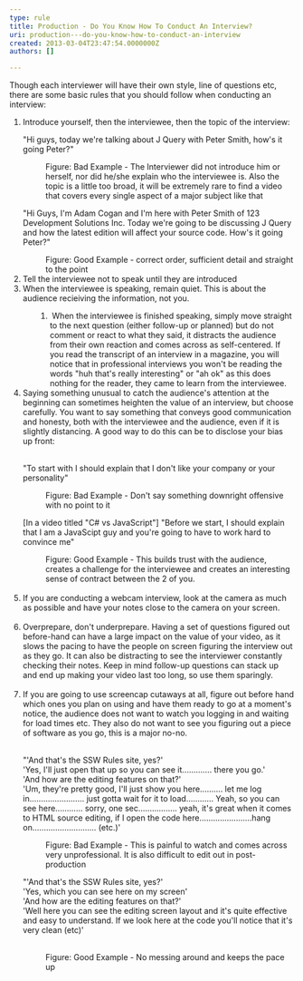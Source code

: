 ```yaml
---
type: rule
title: Production - Do You Know How To Conduct An Interview?
uri: production---do-you-know-how-to-conduct-an-interview
created: 2013-03-04T23:47:54.0000000Z
authors: []

---
```




<span class='intro'> Though each interviewer will have their own style, line of questions etc, there are some basic rules that you should follow when conducting an interview&#58;<br> </span>

<ol><li>Introduce yourself, then the interviewee, then the topic of the interview&#58; 
      <br> 
      <p class="ssw15-rteElement-GreyBox">&quot;Hi guys, today we're talking about J Query with Peter Smith, how's it going Peter?&quot;</p><dd class="ssw15-rteElement-FigureBad">Figure&#58; Bad Example - The Interviewer did not introduce&#160;him or herself, nor did he/she explain who the interviewee is.&#160;Also the topic is a little too broad, it will be extremely rare to find a video that covers every single aspect of a major subject like that<br></dd><p class="ssw15-rteElement-GreyBox">&quot;Hi Guys, I'm Adam Cogan and I'm here with Peter Smith of 123 Development Solutions Inc. Today we're going to be discussing J Query and how the latest edition will&#160;affect your source code. How's it going Peter?&quot;<br></p><dd class="ssw15-rteElement-FigureGood"> Figure&#58; Good Example - correct order, sufficient detail and straight to the point<br></dd></li><li>Tell the interviewee not to speak until they are introduced<br></li><li>When the interviewee is speaking, remain quiet. This is about the audience recieiving the information, not you.<br> 
      <ol type="a"><ol><li>​​&#160;​When the interviewee is finished speaking, simply m​​ove straight to the next question (either follow-up or planned) but do not comment or react to what they said, it distracts the audience from their own reaction&#160;and comes across as self-centered. If you read the transcript of an interview in a magazine, you will notice that in professional interviews you won't be reading the words &quot;huh that's really interesting&quot; or &quot;ah ok&quot; as this does nothing for the reader, they came to learn from the interviewee.</li></ol></ol></li><li>Saying something unusual to catch the audience's attention at the beginning can sometimes heighten the value of an interview, but choose carefully. You want to say something that conveys good communication and honesty, both with the&#160;interviewee&#160;and the&#160;audience, even if it is slightly distancing. A good way to do this can be to disclose your bias up front&#58;​<br>​ 
      <p class="ssw15-rteElement-GreyBox">&quot;To start with I should explain that I don't like your company or your personality&quot;<br></p><dd class="ssw15-rteElement-FigureBad">Figure&#58; Bad Example - Don't say something downright offensive with no point to it<br></dd><p class="ssw15-rteElement-GreyBox">[In a video titled&#160;&quot;C# vs JavaScript&quot;]&#160;&quot;Before we start, I should explain that I am a JavaScipt guy and you're going to have to work hard to convince me&quot;<br></p><dd class="ssw15-rteElement-FigureGood">Figure&#58; Good Example - This builds trust with the audience, creates a challenge for the interviewee and creates an interesting sense of contract between the 2 of you.<br></dd><br>
   </li><li>If you are conducting a webcam interview, look at the camera as much as possible and have your notes close to the camera on your screen.<br><br></li><li>​Overprepare, don't underprepare. Having a set of questions figured out before-hand can have a large impact on the value of your video, as it slows the pacing to have the people on screen figuring the interview out as they go.&#160;It can also be distracting to see the interviewer constantly checking their notes. Keep in mind follow-up questions can stack up and end up making your video last too long, so use them sparingly.​<br>​<br></li><li>​If you are going to use screencap cutaways at all, figure out before hand which ones you plan on using and have them ready to go at a moment's notice, the audience does&#160;not want to watch you logging in and waiting for load times etc. They also do not want to see you figuring out a piece of software as you go, this is a major&#160;no-no.<br><br></li><p class="ssw15-rteElement-GreyBox">​​​&quot;'And that's the SSW Rules site, yes?'<br>'Yes, I'll just open that up so you can see it............. there you go.'<br>'And how are the editing features on that?'<br>'Um, they're pretty good, I'll just show you here.......... let me log in........................ just gotta wait for it to load............ Yeah, so you can see here............ sorry, one sec................. yeah, it's great when it comes to HTML source&#160;editing, if I open the code here.......................hang on............................&#160;(etc.)'<br></p><dd class="ssw15-rteElement-FigureBad">​Figure&#58; Bad Example - This is painful to watch and comes across very unprofessional. It is also difficult to edit out in post-production​​​<br></dd><p class="ssw15-rteElement-GreyBox">​&quot;'And that's the SSW Rules site, yes?'<br>'Yes, which you can see here on my screen'<br>'And how&#160;are&#160;the editing features on that?'​<br>​'Well here you can see the editing screen layout and it's quite effective and easy to understand. If we look here at the code you'll notice that it's very clean (etc)'<br>​​<br></p><dd class="ssw15-rteElement-FigureGood">​​Figure&#58; Good Example - No messing around and keeps the pace up​<br></dd></ol>


